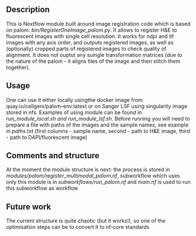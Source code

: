 ## Description
This is Nextflow module built around image registration code which is based on palom: *bin/RegisterOneImage_palom.py*. It allows to register H&E to fluorescent images with single cell resolution. It works for ndpi and tif images with any axis order, and outputs registered images, as well as (optionally) cropped parts of registered images to check quality of alignment. It does not ouptut any suingle transformation matrices (due to the nature of the palom - it aligns tiles of the image and then stitch them together).

## Usage
One can use it either locally usingthe docker image from quay.io/cellgeni/palom-env:latest or on Sanger LSF using singularity image stored in nfs. Examples of using module can be found in *run_module_local.sh* *and run_module_lsf.sh*. Before running you will need to prepare a file with paths of the images and the sample names, see example in *paths.txt* (first columns - sample name, second - path to H&E image, third - path to DAPI/fluorescent image)

## Comments and structure
At the moment the module structure is next: the process is stored in *modules/palom/register_multimodal_palom.nf*, subworkflow which uses only this module is in *subworkflows/run_palom.nf* and *main.nf* is used to run this subworkflow as workflow

## Future work
The current structure is quite chaotic (but it works!), so one of the optimisation steps can be to convert it to nf-core standards
